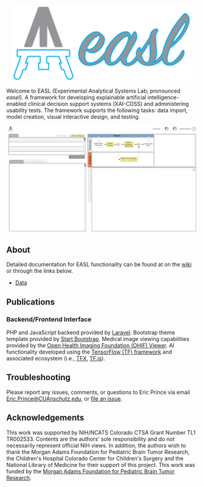 <div style='text-align: center'>
<img src="./easl-logo.svg" alt='logo' height='200'/>
</div>


Welcome to EASL (Experimental Analytical Systems Lab; pronounced *easel*). A framework for developing explainable artificial intelligence-enabled clinical decision support systems (XAI-CDSS) and administering usability tests. The framework supports the following tasks: data import, model creation, visual interactive design, and testing.

![screenshot](./screenshot_10-22.png)

## About

Detailed documentation for EASL functionality can be found at on the [wiki](https://github.com/LeRicNet/easl/wiki) or through the links below.

 -  [Data](https://github.com/LeRicNet/easl/wiki/Data-I-O)

## Publications

### Backend/Frontend Interface
PHP and JavaScript backend provided by [Laravel](https://laravel.com/). Bootstrap theme template provided by [Start Bootstrap](https://startbootstrap.com/theme/sb-admin-2). Medical image viewing capabilities provided by the [Open Health Imaging Foundation (OHIF) Viewer](https://github.com/OHIF/Viewers). AI functionality developed using the [TensorFlow (TF) framework](https://www.tensorflow.org/) and associated ecosystem (i.e., [TFX](https://www.tensorflow.org/tfx), [TF.js](https://www.tensorflow.org/j)).

## Troubleshooting
Please report any issues, comments, or questions to Eric Prince via email Eric.Prince@CUAnschutz.edu, or [file an issue](https://github.com/LeRicNet/systemtwo/issues).

## Acknowledgements
This work was supported by NIH/NCATS Colorado CTSA Grant Number TL1 TR002533. Contents are the authors’ sole responsibility and do not necessarily represent official NIH views. In addition, the authors wish to thank the Morgan Adams Foundation for Pediatric Brain Tumor Research, the Children's Hospital Colorado Center for Children's Surgery and the National Library of Medicine for their support of this project.
This work was funded by the [Morgan Adams Foundation for Pediatric Brain Tumor Research](https://www.morganadamsfoundation.org/?gclid=Cj0KCQiA0p2QBhDvARIsAACSOOMVd2YC_hwbaZ_9JnfqNG5_gkrmuNT3id6ygwikIaISFkod13PyJsgaAi85EALw_wcB).



